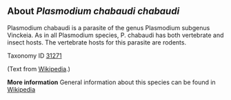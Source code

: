 About *Plasmodium chabaudi chabaudi* 
------------------------------------
Plasmodium chabaudi is a parasite of the genus Plasmodium subgenus Vinckeia. As in all Plasmodium species, P. chabaudi has both vertebrate and insect hosts. The vertebrate hosts for this parasite are rodents.


Taxonomy ID [31271](https://www.uniprot.org/taxonomy/31271)

(Text from [Wikipedia](https://en.wikipedia.org/).)

**More information**
General information about this species can be found in [Wikipedia](https://en.wikipedia.org/wiki/plasmodium_chabaudi)
